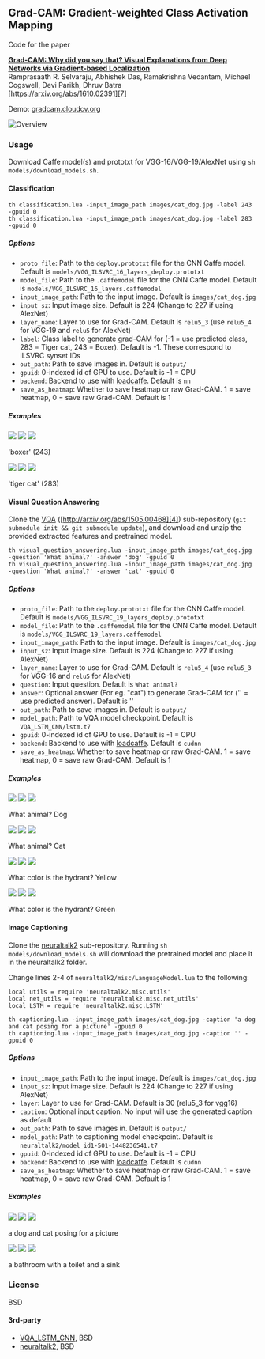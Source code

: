 
## Grad-CAM: Gradient-weighted Class Activation Mapping

Code for the paper

**[Grad-CAM: Why did you say that? Visual Explanations from Deep Networks via Gradient-based Localization][7]**  
Ramprasaath R. Selvaraju, Abhishek Das, Ramakrishna Vedantam, Michael Cogswell, Devi Parikh, Dhruv Batra  
[https://arxiv.org/abs/1610.02391][7]

Demo: [gradcam.cloudcv.org][8]

![Overview](http://i.imgur.com/VTGhZZE.png)

### Usage

Download Caffe model(s) and prototxt for VGG-16/VGG-19/AlexNet using `sh models/download_models.sh`.

#### Classification

```
th classification.lua -input_image_path images/cat_dog.jpg -label 243 -gpuid 0
th classification.lua -input_image_path images/cat_dog.jpg -label 283 -gpuid 0
```

##### Options

- `proto_file`: Path to the `deploy.prototxt` file for the CNN Caffe model. Default is `models/VGG_ILSVRC_16_layers_deploy.prototxt`
- `model_file`: Path to the `.caffemodel` file for the CNN Caffe model. Default is `models/VGG_ILSVRC_16_layers.caffemodel`
- `input_image_path`: Path to the input image. Default is `images/cat_dog.jpg`
- `input_sz`: Input image size. Default is 224 (Change to 227 if using AlexNet)
- `layer_name`: Layer to use for Grad-CAM. Default is `relu5_3` (use `relu5_4` for VGG-19 and `relu5` for AlexNet)
- `label`: Class label to generate grad-CAM for (-1 = use predicted class, 283 = Tiger cat, 243 = Boxer). Default is -1. These correspond to ILSVRC synset IDs
- `out_path`: Path to save images in. Default is `output/`
- `gpuid`: 0-indexed id of GPU to use. Default is -1 = CPU
- `backend`: Backend to use with [loadcaffe][3]. Default is `nn`
- `save_as_heatmap`: Whether to save heatmap or raw Grad-CAM. 1 = save heatmap, 0 = save raw Grad-CAM. Default is 1

##### Examples

![](http://i.imgur.com/OAoSQYT.png)
![](http://i.imgur.com/iZuijZy.png)
![](http://i.imgur.com/o7RStQm.png)

'boxer' (243)

![](http://i.imgur.com/OAoSQYT.png)
![](http://i.imgur.com/NzXRy5E.png)
![](http://i.imgur.com/fP0Dd87.png)

'tiger cat' (283)

#### Visual Question Answering

Clone the [VQA][5] ([http://arxiv.org/abs/1505.00468][4]) sub-repository (`git submodule init && git submodule update`), and download and unzip the provided extracted features and pretrained model.

```
th visual_question_answering.lua -input_image_path images/cat_dog.jpg -question 'What animal?' -answer 'dog' -gpuid 0
th visual_question_answering.lua -input_image_path images/cat_dog.jpg -question 'What animal?' -answer 'cat' -gpuid 0

```

##### Options

- `proto_file`: Path to the `deploy.prototxt` file for the CNN Caffe model. Default is `models/VGG_ILSVRC_19_layers_deploy.prototxt`
- `model_file`: Path to the `.caffemodel` file for the CNN Caffe model. Default is `models/VGG_ILSVRC_19_layers.caffemodel`
- `input_image_path`: Path to the input image. Default is `images/cat_dog.jpg`
- `input_sz`: Input image size. Default is 224 (Change to 227 if using AlexNet)
- `layer_name`: Layer to use for Grad-CAM. Default is `relu5_4` (use `relu5_3` for VGG-16 and `relu5` for AlexNet)
- `question`: Input question. Default is `What animal?`
- `answer`: Optional answer (For eg. "cat") to generate Grad-CAM for ('' = use predicted answer). Default is ''
- `out_path`: Path to save images in. Default is `output/`
- `model_path`: Path to VQA model checkpoint. Default is `VQA_LSTM_CNN/lstm.t7`
- `gpuid`: 0-indexed id of GPU to use. Default is -1 = CPU
- `backend`: Backend to use with [loadcaffe][3]. Default is `cudnn`
- `save_as_heatmap`: Whether to save heatmap or raw Grad-CAM. 1 = save heatmap, 0 = save raw Grad-CAM. Default is 1

##### Examples

![](http://i.imgur.com/OAoSQYT.png)
![](http://i.imgur.com/QBTstax.png)
![](http://i.imgur.com/NRyhfdL.png)

What animal? Dog

![](http://i.imgur.com/OAoSQYT.png)
![](http://i.imgur.com/hqBWRAm.png)
![](http://i.imgur.com/lwj5oAX.png)

What animal? Cat

![](http://i.imgur.com/CUIiOrd.png)
![](http://i.imgur.com/6oS8lQp.png)
![](http://i.imgur.com/1za35Sj.png)

What color is the hydrant? Yellow

![](http://i.imgur.com/CUIiOrd.png)
![](http://i.imgur.com/UY8moms.png)
![](http://i.imgur.com/DDsMv7A.png)

What color is the hydrant? Green

#### Image Captioning

Clone the [neuraltalk2][6] sub-repository. Running `sh models/download_models.sh` will download the pretrained model and place it in the neuraltalk2 folder.

Change lines 2-4 of `neuraltalk2/misc/LanguageModel.lua` to the following:

```
local utils = require 'neuraltalk2.misc.utils'
local net_utils = require 'neuraltalk2.misc.net_utils'
local LSTM = require 'neuraltalk2.misc.LSTM'
```


```
th captioning.lua -input_image_path images/cat_dog.jpg -caption 'a dog and cat posing for a picture' -gpuid 0
th captioning.lua -input_image_path images/cat_dog.jpg -caption '' -gpuid 0

```
##### Options

- `input_image_path`: Path to the input image. Default is `images/cat_dog.jpg`
- `input_sz`: Input image size. Default is 224 (Change to 227 if using AlexNet)
- `layer`: Layer to use for Grad-CAM. Default is 30 (relu5_3 for vgg16)
- `caption`: Optional input caption. No input will use the generated caption as default
- `out_path`: Path to save images in. Default is `output/`
- `model_path`: Path to captioning model checkpoint. Default is `neuraltalk2/model_id1-501-1448236541.t7`
- `gpuid`: 0-indexed id of GPU to use. Default is -1 = CPU
- `backend`: Backend to use with [loadcaffe][3]. Default is `cudnn`
- `save_as_heatmap`: Whether to save heatmap or raw Grad-CAM. 1 = save heatmap, 0 = save raw Grad-CAM. Default is 1

##### Examples

![](http://i.imgur.com/OAoSQYT.png)
![](http://i.imgur.com/TiKdMMw.png)
![](http://i.imgur.com/GSQeR2M.png)

a dog and cat posing for a picture

![](http://i.imgur.com/gE6VXql.png)
![](http://i.imgur.com/K3E9TWS.png)
![](http://i.imgur.com/em2oHRy.png)

a bathroom with a toilet and a sink

### License

BSD

#### 3rd-party

- [VQA_LSTM_CNN][5], BSD
- [neuraltalk2][6], BSD

[3]: https://github.com/szagoruyko/loadcaffe
[4]: http://arxiv.org/abs/1505.00468
[5]: https://github.com/VT-vision-lab/VQA_LSTM_CNN
[6]: https://github.com/karpathy/neuraltalk2 
[7]: https://arxiv.org/abs/1610.02391
[8]: http://gradcam.cloudcv.org/
[9]: https://ramprs.github.io/
[10]: http://abhishekdas.com/
[11]: http://vrama91.github.io/
[12]: http://mcogswell.io/
[13]: https://computing.ece.vt.edu/~parikh/
[14]: https://computing.ece.vt.edu/~dbatra/
